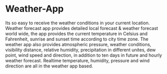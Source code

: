 # **Weather-App**
Its so easy to receive the weather conditions in your current location.
Weather forecast app provides detailed local forecast & weather forecast world wide, the app provides the current temperature in Celsius and Fahrenheit, sunrise and sunset time according to city time zone.
The weather app also provides atmospheric pressure, weather conditions, visibility distance, relative humidity, precipitation in different unites, dew point, wind speed and direction, in addition to ten days in future and hourly weather forecast.
Realtime temperature, humidity, pressure and wind direction are all in the weather app based.
